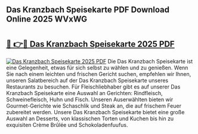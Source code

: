 ## Das Kranzbach Speisekarte PDF Download Online 2025 WVxWG

# <h2><a href="http://gcdqp4g.nevu.top/?p=Das+Kranzbach+Speisekarte">🔗 👉🔴 Das Kranzbach Speisekarte 2025 PDF</a></h2>

[![Das Kranzbach Speisekarte 2025 PDF](https://i.imgur.com/dBaPXMq.png)](http://gcdqp4g.nevu.top/?p=Das+Kranzbach+Speisekarte)
Die Das Kranzbach Speisekarte ist eine Gelegenheit, etwas für sich selbst zu wählen und zu genießen. Wenn Sie nach einem leichten und frischen Gericht suchen, empfehlen wir Ihnen, unseren Salatbereich auf der Das Kranzbach Speisekarte unseres Restaurants zu besuchen. Für Fleischliebhaber gibt es auf unserer Das Kranzbach Speisekarte eine Auswahl an Gerichten: Rindfleisch, Schweinefleisch, Huhn und Fisch. Unseren Auserwählten bieten wir Gourmet-Gerichte wie Schaschlik und Steak an, die auf frischem Feuer zubereitet werden. Unsere Das Kranzbach Speisekarte bietet eine große Auswahl an Desserts, von klassischen Torten und Kuchen bis hin zu exquisiten Crème Brûlée und Schokoladenfuufus.
